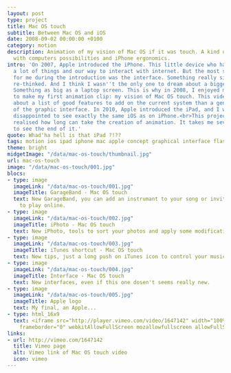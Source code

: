 ```yaml
---
layout: post
type: project
title: Mac OS touch
subtitle: Between Mac OS and iOS
date: 2008-09-02 00:00:00 +0100
category: motion
description: Animation of my vision of Mac OS if it was touch. A kind of concept
  with computers possibilities and iPhone ergonomics.
intro: 'On 2007, Apple introduced the iPhone. This little device who has changed
  a lot of things and our way to interact with internet. But the most surprising
  for me during the introduction was the interface. Something really simple, completely
  re-thinked. And I think I wasn''t the only one to dream about a bigger format.
  Something as big as a laptop screen. This is why in 2008, I enjoyed my Wacom tablet
  to make my first animation clip: my vision of Mac OS touch. This video is more
  about a list of good features to add on the current system than a general review
  of the graphic interface. In 2010, Apple introduced the iPad, and I was terribely
  disappointed to see exactly the same iOS as on iPhone.<br>This project makes me
  realised how long can take the creation of animation. It takes me several weeks
  to see the end of it.'
quote: Whad'ha hell is that iPad ?!??
tags: motion ios ipad iphone mac apple concept graphical interface flash touch os
theme: bright
midgetImage: "/data/mac-os-touch/thumbnail.jpg"
url: mac-os-touch
image: "/data/mac-os-touch/001.jpg"
blocs:
- type: image
  imageLink: "/data/mac-os-touch/001.jpg"
  imageTitle: GarageBand - Mac OS touch
  text: New GarageBand, you can add an instrumant to your song or invite a friend
    to play online.
- type: image
  imageLink: "/data/mac-os-touch/002.jpg"
  imageTitle: iPhoto - Mac OS touch
  text: New iPhoto, tools to sort your photos and apply some modifications.
- type: image
  imageLink: "/data/mac-os-touch/003.jpg"
  imageTitle: iTunes shortcut - Mac OS touch
  text: New tips, just a long push on iTunes icon to control your music.
- type: image
  imageLink: "/data/mac-os-touch/004.jpg"
  imageTitle: Interface - Mac OS touch
  text: New interfaces, even if this one dosen't seems really new.
- type: image
  imageLink: "/data/mac-os-touch/005.jpg"
  imageTitle: Apple logo
  text: My final, an Apple...
- type: html_16x9
  text: <iframe src="http://player.vimeo.com/video/1647142" width="100%" height="100%"
    frameborder="0" webkitAllowFullScreen mozallowfullscreen allowFullScreen></iframe>
links:
- url: http://vimeo.com/1647142
  title: Vimeo page
  alt: Vimeo link of Mac OS touch video
  icon: vimeo
---
```

